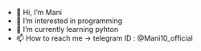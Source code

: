 - 👋 Hi, I’m Mani
- 👀 I’m interested in programming
- 🌱 I’m currently learning pyhton
- 📫 How to reach me -> telegram ID : @Mani10_official

<!---
Mani10official/Mani10official is a ✨ special ✨ repository because its `README.md` (this file) appears on your GitHub profile.
You can click the Preview link to take a look at your changes.
--->
